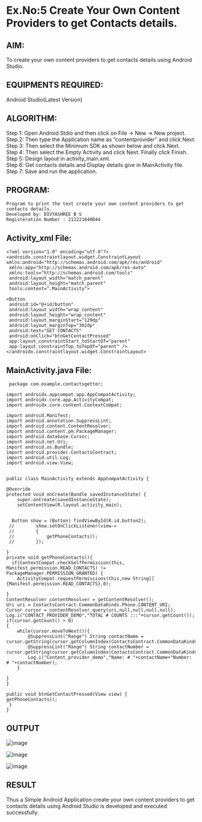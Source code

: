 # Ex.No:5 Create Your Own Content Providers to get Contacts details.


## AIM:

To create your own content providers to get contacts details using Android Studio.

## EQUIPMENTS REQUIRED:

Android Studio(Latest Version)

## ALGORITHM:

Step 1: Open Android Stdio and then click on File -> New -> New project.<br>
Step 2: Then type the Application name as “contentprovider″ and click Next. <br>
Step 3: Then select the Minimum SDK as shown below and click Next.<br>
Step 4: Then select the Empty Activity and click Next. Finally click Finish.<br>
Step 5: Design layout in activity_main.xml.<br>
Step 6: Get contacts details and Display details give in MainActivity file.<br>
Step 7: Save and run the application.

## PROGRAM:
~~~
Program to print the text create your own content providers to get contacts details.
Developed by: DIVYASHREE B S
Registeration Number : 212221040044
~~~

## Activity_xml File:
~~~
<?xml version="1.0" encoding="utf-8"?>
<androidx.constraintlayout.widget.ConstraintLayout             xmlns:android="http://schemas.android.com/apk/res/android"
 xmlns:app="http://schemas.android.com/apk/res-auto"
 xmlns:tools="http://schemas.android.com/tools"
 android:layout_width="match_parent"
 android:layout_height="match_parent"
 tools:context=".MainActivity">

<Button
 android:id="@+id/button"
 android:layout_width="wrap_content"
 android:layout_height="wrap_content"
 android:layout_marginStart="129dp"
 android:layout_marginTop="302dp"
 android:text="GET CONTACTS"
 android:onClick="btnGetContactPressed"
 app:layout_constraintStart_toStartOf="parent"
 app:layout_constraintTop_toTopOf="parent" />
</androidx.constraintlayout.widget.ConstraintLayout>
~~~

## MainActivity.java File:
~~~
 package com.example.contactsgetter;

import androidx.appcompat.app.AppCompatActivity;
import androidx.core.app.ActivityCompat;
import androidx.core.content.ContextCompat;

import android.Manifest;
import android.annotation.SuppressLint;
import android.content.ContentResolver;
import android.content.pm.PackageManager;
import android.database.Cursor;
import android.net.Uri;
import android.os.Bundle;
import android.provider.ContactsContract;
import android.util.Log;
import android.view.View;


public class MainActivity extends AppCompatActivity {

@Override
protected void onCreate(Bundle savedInstanceState) {
    super.onCreate(savedInstanceState);
    setContentView(R.layout.activity_main);


  Button show = (Button) findViewById(R.id.button2);
 //        show.setOnClickListener(view->
 //        {
 //            getPhoneContacts();
 //        });

}
private void getPhoneContacts(){
  if(ContextCompat.checkSelfPermission(this, Manifest.permission.READ_CONTACTS) != PackageManager.PERMISSION_GRANTED) {
    ActivityCompat.requestPermissions(this,new String[] {Manifest.permission.READ_CONTACTS},0);

}
ContentResolver contentResolver = getContentResolver();
Uri uri = ContactsContract.CommonDataKinds.Phone.CONTENT_URI;
Cursor cursor = contentResolver.query(uri,null,null,null,null);
Log.i("CONTACT_PROVIDER_DEMO","TOTAL # COUNTS :::"+cursor.getCount());
if(cursor.getCount() > 0)
{
    while(cursor.moveToNext()){
        @SuppressLint("Range") String contactName = cursor.getString(cursor.getColumnIndex(ContactsContract.CommonDataKinds.Phone.DISPLAY_NAME));
        @SuppressLint("Range") String contactNumber = cursor.getString(cursor.getColumnIndex(ContactsContract.CommonDataKinds.Phone.NUMBER));
        Log.i("Content_provider_demo","Name: # "+contactName+"Number: # "+contactNumber);
    }

}
}

public void btnGetContactPressed(View view) {
getPhoneContacts();
 }
}
~~~

## OUTPUT

![image](https://github.com/divvisha/EX5-MAD/assets/127508123/029b60bf-07ba-4b8c-9ddf-f05ef08f7648)

![image](https://github.com/divvisha/EX5-MAD/assets/127508123/4a44f581-fae0-4b5b-ba21-d976dec38ad3)

![image](https://github.com/divvisha/EX5-MAD/assets/127508123/ac7fc622-b30c-4521-9b0b-dd74a989cd86)

## RESULT
Thus a Simple Android Application create your own content providers to get contacts details using Android Studio is developed and executed successfully.

